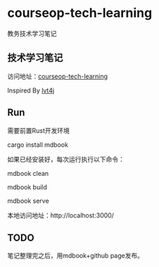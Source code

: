 # courseop-tech-learning

教务技术学习笔记

## 技术学习笔记

访问地址：[courseop-tech-learning](https://xiaozhiliaoo.github.io/courseop-tech-learning/)

Inspired By [lvt4j](https://lvt4j.51vip.biz/confluence/#all-updates)

## Run

需要前置Rust开发环境

cargo install mdbook

如果已经安装好，每次运行执行以下命令：

mdbook clean

mdbook build

mdbook serve

本地访问地址：http://localhost:3000/

## TODO

笔记整理完之后，用mdbook+github page发布。

